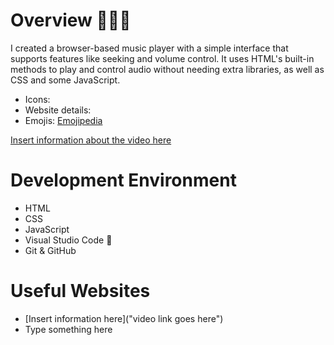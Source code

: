 # Overview 👨🏻‍💻

I created a browser-based music player with a simple interface that supports features like seeking and volume control. It uses HTML's built-in methods to play and control audio without needing extra libraries, as well as CSS and some JavaScript.


* Icons:
* Website details: 
* Emojis: [Emojipedia]("https://emojipedia.org/")


[Insert information about the video here]("https://youtu.be/s4-e71Kw3I8?si=hHmryrG_qdGwrqnQ")


# Development Environment 

* HTML
* CSS
* JavaScript 
* Visual Studio Code 🔧
* Git & GitHub


# Useful Websites

* [Insert information here]("video link goes here")
* Type something here